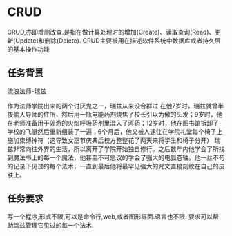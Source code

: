 # CRUD

CRUD,亦即增删改查.是指在做计算处理时的增加(Create)、读取查询(Read)、更新(Update)和删除(Delete).
CRUD主要被用在描述软件系统中数据库或者持久层的基本操作功能


## 任务背景

流浪法师-瑞兹

作为法师学院出来的两个讨厌鬼之一，瑞兹从来没合群过
在他7岁时，瑞兹就曾半夜偷入导师的住所，然后用一瓶电能药剂烧焦了校长引以为傲的头发；9岁时，他在老师准备用于郊游的火焰呼吸药剂里混入了泻药；12岁时，他在图书馆拆卸了学校的飞艇然后重新组装了一遍；6个月后，他又被人逮住在学院礼堂每个椅子上施加束缚神符（这导致女巫节庆典后校方整整花了两天来将学生和椅子分开）
瑞兹非常向往外界的生活，所以离开了学院开始独自修行。之后数年内他学会了所找到魔法书上的每一个魔法，他甚至不可思议的学会了强大的电弧卷轴。他一丝不苟的记录下见过的每个法术，一直到最后他将最罕见强大的咒文直接刻纹在自己的皮肤上。

## 任务要求

写一个程序,形式不限,可以是命令行,web,或者图形界面.语言也不限.
要求可以帮助瑞兹管理它见过的每一个法术.

